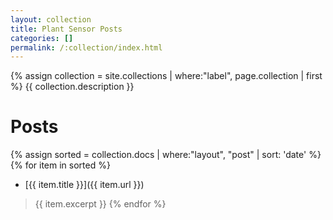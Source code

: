 ```yaml
---
layout: collection
title: Plant Sensor Posts
categories: []
permalink: /:collection/index.html
---
```

{% assign collection = site.collections | where:"label", page.collection | first %}
{{ collection.description }}

# Posts
{% assign sorted = collection.docs | where:"layout", "post" | sort: 'date' %}
{% for item in sorted %}
* [{{ item.title }}]({{ item.url }})
> {{ item.excerpt }}
{% endfor %}